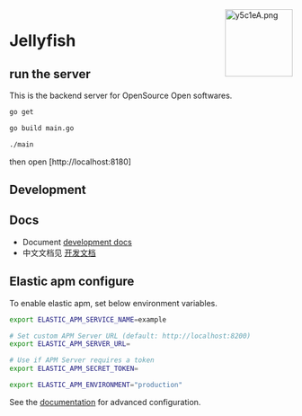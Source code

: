 <img src="https://ae01.alicdn.com/kf/Ufb8b47658198433f8827b13d64e2b55eu.jpg" alt="y5c1eA.png" border="0" height="120" align="right" />

# Jellyfish

## run the server

This is the backend server for OpenSource Open softwares.

``` bash
go get

go build main.go

./main 
```

then open [http://localhost:8180]

## Development

## Docs
- Document [development docs](./docs/development.md)
- 中文文档见 [开发文档](./docs/development-zh.md)


## Elastic apm configure
To enable elastic apm, set below environment variables.

``` bash
export ELASTIC_APM_SERVICE_NAME=example

# Set custom APM Server URL (default: http://localhost:8200)
export ELASTIC_APM_SERVER_URL=

# Use if APM Server requires a token
export ELASTIC_APM_SECRET_TOKEN=

export ELASTIC_APM_ENVIRONMENT="production"
```
See the [documentation](https://www.elastic.co/guide/en/apm/agent/go/current/configuration.html) for advanced configuration.
